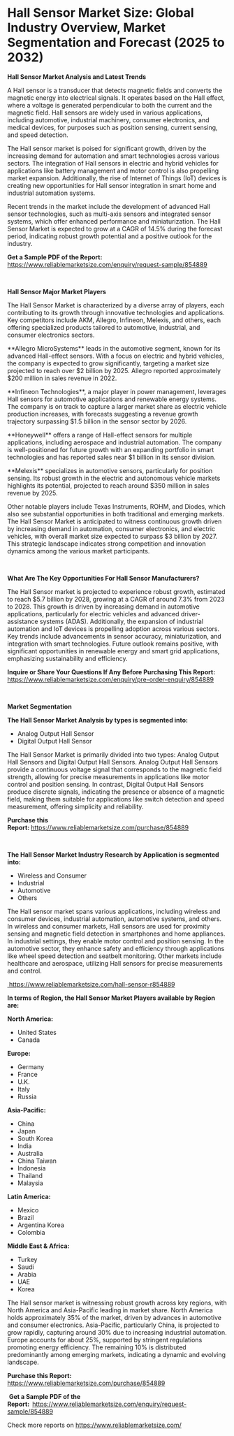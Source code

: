 <p><h1>Hall Sensor Market Size: Global Industry Overview, Market Segmentation and Forecast (2025 to 2032)</h1></p><p><strong>Hall Sensor Market Analysis and Latest Trends</strong></p>
<p><p>A Hall sensor is a transducer that detects magnetic fields and converts the magnetic energy into electrical signals. It operates based on the Hall effect, where a voltage is generated perpendicular to both the current and the magnetic field. Hall sensors are widely used in various applications, including automotive, industrial machinery, consumer electronics, and medical devices, for purposes such as position sensing, current sensing, and speed detection.</p><p>The Hall sensor market is poised for significant growth, driven by the increasing demand for automation and smart technologies across various sectors. The integration of Hall sensors in electric and hybrid vehicles for applications like battery management and motor control is also propelling market expansion. Additionally, the rise of Internet of Things (IoT) devices is creating new opportunities for Hall sensor integration in smart home and industrial automation systems.</p><p>Recent trends in the market include the development of advanced Hall sensor technologies, such as multi-axis sensors and integrated sensor systems, which offer enhanced performance and miniaturization. The Hall Sensor Market is expected to grow at a CAGR of 14.5% during the forecast period, indicating robust growth potential and a positive outlook for the industry.</p></p>
<p><strong>Get a Sample PDF of the Report:&nbsp;</strong> <a href="https://www.reliablemarketsize.com/enquiry/request-sample/854889?utm_campaign=1901&utm_medium=2&utm_source=Github&utm_content=ia&utm_term=10022025&utm_id=hall-sensor">https://www.reliablemarketsize.com/enquiry/request-sample/854889</a></p>
<p>&nbsp;</p>
<p><strong>Hall Sensor Major Market Players</strong></p>
<p><p>The Hall Sensor Market is characterized by a diverse array of players, each contributing to its growth through innovative technologies and applications. Key competitors include AKM, Allegro, Infineon, Melexis, and others, each offering specialized products tailored to automotive, industrial, and consumer electronics sectors.</p><p>**Allegro MicroSystems** leads in the automotive segment, known for its advanced Hall-effect sensors. With a focus on electric and hybrid vehicles, the company is expected to grow significantly, targeting a market size projected to reach over $2 billion by 2025. Allegro reported approximately $200 million in sales revenue in 2022.</p><p>**Infineon Technologies**, a major player in power management, leverages Hall sensors for automotive applications and renewable energy systems. The company is on track to capture a larger market share as electric vehicle production increases, with forecasts suggesting a revenue growth trajectory surpassing $1.5 billion in the sensor sector by 2026.</p><p>**Honeywell** offers a range of Hall-effect sensors for multiple applications, including aerospace and industrial automation. The company is well-positioned for future growth with an expanding portfolio in smart technologies and has reported sales near $1 billion in its sensor division.</p><p>**Melexis** specializes in automotive sensors, particularly for position sensing. Its robust growth in the electric and autonomous vehicle markets highlights its potential, projected to reach around $350 million in sales revenue by 2025.</p><p>Other notable players include Texas Instruments, ROHM, and Diodes, which also see substantial opportunities in both traditional and emerging markets. The Hall Sensor Market is anticipated to witness continuous growth driven by increasing demand in automation, consumer electronics, and electric vehicles, with overall market size expected to surpass $3 billion by 2027. This strategic landscape indicates strong competition and innovation dynamics among the various market participants.</p></p>
<p>&nbsp;</p>
<p><strong>What Are The Key Opportunities For Hall Sensor Manufacturers?</strong></p>
<p><p>The Hall Sensor market is projected to experience robust growth, estimated to reach $5.7 billion by 2028, growing at a CAGR of around 7.3% from 2023 to 2028. This growth is driven by increasing demand in automotive applications, particularly for electric vehicles and advanced driver-assistance systems (ADAS). Additionally, the expansion of industrial automation and IoT devices is propelling adoption across various sectors. Key trends include advancements in sensor accuracy, miniaturization, and integration with smart technologies. Future outlook remains positive, with significant opportunities in renewable energy and smart grid applications, emphasizing sustainability and efficiency.</p></p>
<p><strong>Inquire or Share Your Questions If Any Before Purchasing This Report:</strong> <a href="https://www.reliablemarketsize.com/enquiry/pre-order-enquiry/854889?utm_campaign=1901&utm_medium=2&utm_source=Github&utm_content=ia&utm_term=10022025&utm_id=hall-sensor">https://www.reliablemarketsize.com/enquiry/pre-order-enquiry/854889</a></p>
<p>&nbsp;</p>
<p><strong>Market Segmentation</strong></p>
<p><strong>The Hall Sensor Market Analysis by types is segmented into:</strong></p>
<p><ul><li>Analog Output Hall Sensor</li><li>Digital Output Hall Sensor</li></ul></p>
<p><p>The Hall Sensor Market is primarily divided into two types: Analog Output Hall Sensors and Digital Output Hall Sensors. Analog Output Hall Sensors provide a continuous voltage signal that corresponds to the magnetic field strength, allowing for precise measurements in applications like motor control and position sensing. In contrast, Digital Output Hall Sensors produce discrete signals, indicating the presence or absence of a magnetic field, making them suitable for applications like switch detection and speed measurement, offering simplicity and reliability.</p></p>
<p><strong>Purchase this Report:&nbsp;</strong><a href="https://www.reliablemarketsize.com/purchase/854889?utm_campaign=1901&utm_medium=2&utm_source=Github&utm_content=ia&utm_term=10022025&utm_id=hall-sensor">https://www.reliablemarketsize.com/purchase/854889</a></p>
<p>&nbsp;</p>
<p><strong>The Hall Sensor Market Industry Research by Application is segmented into:</strong></p>
<p><ul><li>Wireless and Consumer</li><li>Industrial</li><li>Automotive</li><li>Others</li></ul></p>
<p><p>The Hall sensor market spans various applications, including wireless and consumer devices, industrial automation, automotive systems, and others. In wireless and consumer markets, Hall sensors are used for proximity sensing and magnetic field detection in smartphones and home appliances. In industrial settings, they enable motor control and position sensing. In the automotive sector, they enhance safety and efficiency through applications like wheel speed detection and seatbelt monitoring. Other markets include healthcare and aerospace, utilizing Hall sensors for precise measurements and control.</p></p>
<p><a href="https://www.reliablemarketsize.com/hall-sensor-r854889?utm_campaign=1901&utm_medium=2&utm_source=Github&utm_content=ia&utm_term=10022025&utm_id=hall-sensor">&nbsp;https://www.reliablemarketsize.com/hall-sensor-r854889</a></p>
<p><strong>In terms of Region, the Hall Sensor Market Players available by Region are:</strong></p>
<p>
    <p> <strong> North America: </strong>
        <ul>
            <li>United States</li>
            <li>Canada</li>
        </ul>
        </p> 
    <p> <strong> Europe: </strong>
        <ul>
            <li>Germany</li>
            <li>France</li>
            <li>U.K.</li>
            <li>Italy</li>
            <li>Russia</li>
        </ul>
        </p> 
    <p> <strong> Asia-Pacific: </strong>
        <ul>
            <li>China</li>
            <li>Japan</li>
            <li>South Korea</li>
            <li>India</li>
            <li>Australia</li>
            <li>China Taiwan</li>
            <li>Indonesia</li>
            <li>Thailand</li>
            <li>Malaysia</li>
        </ul>
        </p> 
    <p> <strong> Latin America: </strong>
        <ul>
            <li>Mexico</li>
            <li>Brazil</li>
            <li>Argentina Korea</li>
            <li>Colombia</li>
        </ul>
        </p> 
    <p> <strong> Middle East & Africa: </strong>
        <ul>
            <li>Turkey</li>
            <li>Saudi</li>
            <li>Arabia</li>
            <li>UAE</li>
            <li>Korea</li>
        </ul>
    </p>
    </p>
<p><p>The Hall sensor market is witnessing robust growth across key regions, with North America and Asia-Pacific leading in market share. North America holds approximately 35% of the market, driven by advances in automotive and consumer electronics. Asia-Pacific, particularly China, is projected to grow rapidly, capturing around 30% due to increasing industrial automation. Europe accounts for about 25%, supported by stringent regulations promoting energy efficiency. The remaining 10% is distributed predominantly among emerging markets, indicating a dynamic and evolving landscape.</p></p>
<p><strong>Purchase this Report: </strong><a href="https://www.reliablemarketsize.com/purchase/854889?utm_campaign=1901&utm_medium=2&utm_source=Github&utm_content=ia&utm_term=10022025&utm_id=hall-sensor">https://www.reliablemarketsize.com/purchase/854889</a></p>
<p>&nbsp;<strong>Get a Sample PDF of the Report:&nbsp;&nbsp;</strong><a href="https://www.reliablemarketsize.com/enquiry/request-sample/854889?utm_campaign=1901&utm_medium=2&utm_source=Github&utm_content=ia&utm_term=10022025&utm_id=hall-sensor">https://www.reliablemarketsize.com/enquiry/request-sample/854889</a></p>
<p><strong></strong></p>
<p>Check more reports on <a href="https://www.reliablemarketsize.com/?utm_campaign=1901&utm_medium=2&utm_source=Github&utm_content=ia&utm_term=10022025&utm_id=hall-sensor">https://www.reliablemarketsize.com/</a></p>